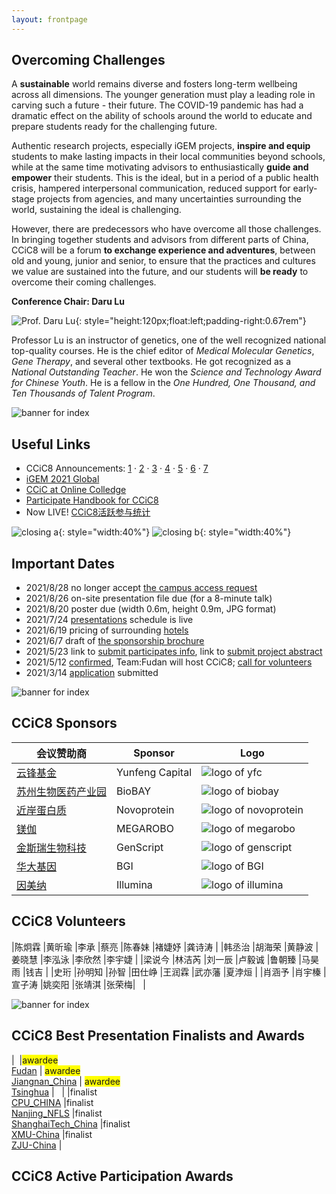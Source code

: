 ```yaml
---
layout: frontpage
---
```


## Overcoming Challenges

A **sustainable** world remains diverse and fosters long-term wellbeing across all dimensions. The younger generation must play a leading role in carving such a future - their future. The COVID-19 pandemic has had a dramatic effect on the ability of schools around the world to educate and prepare students ready for the challenging future.

Authentic research projects, especially iGEM projects, **inspire and equip** students to make lasting impacts in their local communities beyond schools, while at the same time motivating advisors to enthusiastically **guide and empower** their students. This is the ideal, but in a period of a public health crisis, hampered interpersonal communication, reduced support for early-stage projects from agencies, and many uncertainties surrounding the world, sustaining the ideal is challenging.

However, there are predecessors who have overcome all those challenges. In bringing together students and advisors from different parts of China, CCiC8 will be a forum **to exchange experience and adventures**, between old and young, junior and senior, to ensure that the practices and cultures we value are sustained into the future, and our students will **be ready** to overcome their coming challenges.

**Conference Chair: Daru Lu**

![Prof. Daru Lu](https://raw.githubusercontent.com/coronin/ccic8/gh-pages/sponsor-logo/drlu.jpg){: style="height:120px;float:left;padding-right:0.67rem"}

Professor Lu is an instructor of genetics, one of the well recognized national top-quality courses. He is the chief editor of *Medical Molecular Genetics*, *Gene Therapy*, and several other textbooks. He got recognized as a *National Outstanding Teacher*. He won the *Science and Technology Award for Chinese Youth*. He is a fellow in the *One Hundred, One Thousand, and Ten Thousands of Talent Program*.
<div style="clear:both"></div>


![banner for index](https://raw.githubusercontent.com/coronin/ccic8/gh-pages/banner.png)

## Useful Links
- CCiC8 Announcements: [1](https://mp.weixin.qq.com/s/qC9Av3fNQPiPTn4O4lyp8w) &middot; [2](https://mp.weixin.qq.com/s/NZXZnyJLq-QGuqzj4mTwXQ) &middot; [3](https://mp.weixin.qq.com/s/foGI_pvS9mgn7U4QnkgdJA) &middot; [4](https://mp.weixin.qq.com/s/kHSUv-n0_i8KB9p1VK6ZYg) &middot; [5](https://mp.weixin.qq.com/s/G4kMQYmL63UeIRoJCmPEcg) &middot; [6](https://mp.weixin.qq.com/s/1xznCj2jSFEyMcqDUmYtTA) &middot; [7](https://mp.weixin.qq.com/s/ir3Ut7K1m8hWTThGyUs-BA)
- [iGEM 2021 Global](https://igem2021global.slack.com)
- [CCiC at Online Colledge](https://lexiangla.com/teams/k100014/)
- [Participate Handbook for CCiC8](https://www.jianguoyun.com/p/DV83eHkQ2o7vBRiZvYoE)
- Now LIVE! [CCiC8活跃参与统计](https://shimo.im/sheets/Vt6HkxqXHXrrvQXw/MODOC/)

![closing a](https://raw.githubusercontent.com/coronin/ccic8/gh-pages/sponsor-logo/closing-c-frame.jpg){: style="width:40%"} ![closing b](https://raw.githubusercontent.com/coronin/ccic8/gh-pages/sponsor-logo/closing-c-submit.jpg){: style="width:40%"}

## Important Dates
- 2021/8/28 no longer accept [the campus access request](https://www.wjx.cn/vj/r6cE82R.aspx)
- 2021/8/26 on-site presentation file due (for a 8-minute talk)
- 2021/8/20 poster due (width 0.6m, height 0.9m, JPG format)
- 2021/7/24 [presentations](/presentations) schedule is live
- 2021/6/19 pricing of surrounding [hotels](/hotels)
- 2021/6/7 draft of [the sponsorship brochure](https://shimo.im/docs/yaWIlYCmSN4ahjwu/)
- 2021/5/23 link to [submit participates info](https://www.wjx.cn/vj/hWQFAcz.aspx), link to [submit project abstract](https://www.wjx.cn/vj/h4icxcB.aspx)
- 2021/5/12 [confirmed](https://mp.weixin.qq.com/s/LYhkFu_zWy_HawdHUh7pHw), Team:Fudan will host CCiC8; [call for volunteers](https://www.wjx.cn/vj/rYR3vK6.aspx)
- 2021/3/14 [application](https://shimo.im/docs/osqPvsJl3IcnSFlF/) submitted


![banner for index](https://raw.githubusercontent.com/coronin/ccic8/gh-pages/banner.png)

## CCiC8 Sponsors

|会议赞助商 |Sponsor |Logo |
|----|----|----|
|[云锋基金](http://www.yfc.cn) |Yunfeng Capital |![logo of yfc](https://raw.githubusercontent.com/coronin/ccic8/gh-pages/sponsor-logo/yunfeng.png) |
|[苏州生物医药产业园](http://www.biobay.com.cn/) |BioBAY |![logo of biobay](https://raw.githubusercontent.com/coronin/ccic8/gh-pages/sponsor-logo/biobay.png) |
|[近岸蛋白质](https://www.novoprotein.com.cn/) |Novoprotein |![logo of novoprotein](https://raw.githubusercontent.com/coronin/ccic8/gh-pages/sponsor-logo/novoprotein.png) |
|[镁伽](https://www.megarobo.tech/) |MEGAROBO |![logo of megarobo](https://raw.githubusercontent.com/coronin/ccic8/gh-pages/sponsor-logo/meijia.png) |
|[金斯瑞生物科技](https://www.genscript.com.cn/) |GenScript |![logo of genscript](https://raw.githubusercontent.com/coronin/ccic8/gh-pages/sponsor-logo/genscript.png) |
|[华大基因](https://www.genomics.cn/) |BGI |![logo of BGI](https://raw.githubusercontent.com/coronin/ccic8/gh-pages/sponsor-logo/bgi.png) |
|[因美纳](https://www.illumina.com/) |Illumina |![logo of illumina](https://raw.githubusercontent.com/coronin/ccic8/gh-pages/sponsor-logo/illumina.png) |


## CCiC8 Volunteers

|陈炯霖 |黄昕瑜 |李承 |蔡亮 |陈春妹 |褚婕妤 |龚诗涛 |
|韩丞治 |胡海荣 |黄静波 |姜晓慧 |李泓泳 |李欣然 |李宇婕 |
|梁说今 |林洁芮 |刘一辰 |卢毅诚 |鲁朝臻 |马昊雨 |钱吉 |
|史珩 |孙明知 |孙智 |田仕峥 |王润霖 |武亦藩 |夏浡烜 |
|肖涵予 |肖宇榛 |宣子涛 |姚奕阳 |张靖淇 |张荣梅| &nbsp; |


![banner for index](https://raw.githubusercontent.com/coronin/ccic8/gh-pages/banner.png)

## CCiC8 Best Presentation Finalists and Awards

|&nbsp; |<span style="background-color:yellow">awardee</span><br/>[Fudan](/Fudan) | <span style="background-color:yellow">awardee</span><br/>[Jiangnan_China](/Jiangnan_China) | <span style="background-color:yellow">awardee</span><br/>[Tsinghua](/Tsinghua) | &nbsp; |
|<span style="background-color:white">finalist</span><br/>[CPU_CHINA](/CPU_CHINA) |<span style="background-color:white">finalist</span><br/>[Nanjing_NFLS](/Nanjing_NFLS) |<span style="background-color:white">finalist</span><br/>[ShanghaiTech_China](/ShanghaiTech_China) |<span style="background-color:white">finalist</span><br/>[XMU-China](/XMU-China) |<span style="background-color:white">finalist</span><br/>[ZJU-China](/ZJU-China) |


## CCiC8 Active Participation Awards
<!-- teams, table autogenerated -->